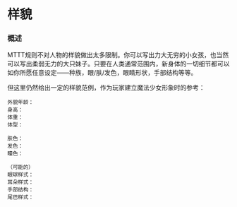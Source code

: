 # 样貌

### 概述

MTTT规则不对人物的样貌做出太多限制。你可以写出力大无穷的小女孩，也当然可以写出柔弱无力的大只妹子。只要在人类通常范围内，新身体的一切细节都可以如你所愿任意设定——种族，眼/肤/发色，眼睛形状，手部结构等等。

但这里仍然给出一定的样貌范例，作为玩家建立魔法少女形象时的参考：

```text
外貌年龄：
身高：
体重：
体型：

肤色：
发色：
瞳色：

（可能的）
眼球样式：
耳朵样式：
手部结构：
尾巴样式：
```


